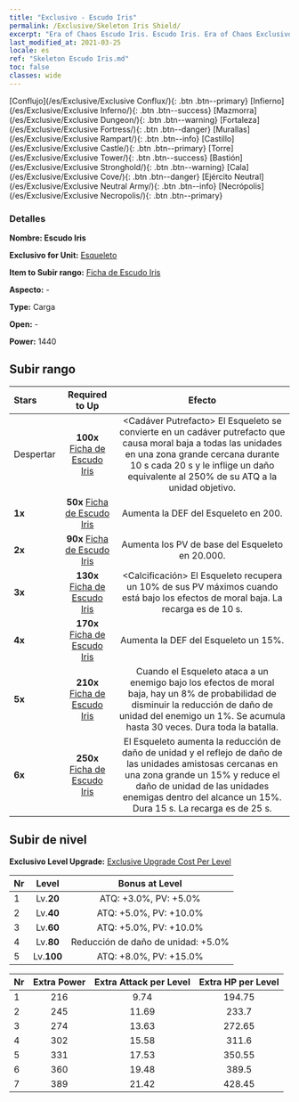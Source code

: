 ```yaml
---
title: "Exclusivo - Escudo Iris"
permalink: /Exclusive/Skeleton Iris Shield/
excerpt: "Era of Chaos Escudo Iris. Escudo Iris. Era of Chaos Exclusivo Escudo Iris. Esqueleto Exclusivo."
last_modified_at: 2021-03-25
locale: es
ref: "Skeleton Escudo Iris.md"
toc: false
classes: wide
---
```

 [Conflujo](/es/Exclusive/Exclusive Conflux/){: .btn .btn--primary} [Infierno](/es/Exclusive/Exclusive Inferno/){: .btn .btn--success} [Mazmorra](/es/Exclusive/Exclusive Dungeon/){: .btn .btn--warning} [Fortaleza](/es/Exclusive/Exclusive Fortress/){: .btn .btn--danger} [Murallas](/es/Exclusive/Exclusive Rampart/){: .btn .btn--info} [Castillo](/es/Exclusive/Exclusive Castle/){: .btn .btn--primary} [Torre](/es/Exclusive/Exclusive Tower/){: .btn .btn--success} [Bastión](/es/Exclusive/Exclusive Stronghold/){: .btn .btn--warning} [Cala](/es/Exclusive/Exclusive Cove/){: .btn .btn--danger} [Ejército Neutral](/es/Exclusive/Exclusive Neutral Army/){: .btn .btn--info} [Necrópolis](/es/Exclusive/Exclusive Necropolis/){: .btn .btn--primary} 

### Detalles
 **Nombre: Escudo Iris** 

 **Exclusivo for Unit:** [Esqueleto](/es/units/Skeleton/) 

 **Item to Subir rango:** [Ficha de Escudo Iris](/es/Items/con_913/)

 **Aspecto:** -

 **Type:** Carga

 **Open:** -

 **Power:** 1440

## Subir rango

  |     Stars    |  Required to Up | Efecto |
  |:-------------|:---------------:|:---------------:|
  |  Despertar  | **100x** [Ficha de Escudo Iris](/es/Items/con_913/) | <Cadáver Putrefacto> El Esqueleto se convierte en un cadáver putrefacto que causa moral baja a todas las unidades en una zona grande cercana durante 10 s cada 20 s y le inflige un daño equivalente al 250% de su ATQ a la unidad objetivo. |
  | **1x** <i class="fas fa-star"/> | **50x** [Ficha de Escudo Iris](/es/Items/con_913/) | Aumenta la DEF del Esqueleto en 200. |
  | **2x** <i class="fas fa-star"/> | **90x** [Ficha de Escudo Iris](/es/Items/con_913/) | Aumenta los PV de base del Esqueleto en 20.000. |
  | **3x** <i class="fas fa-star"/> | **130x** [Ficha de Escudo Iris](/es/Items/con_913/) | <Calcificación> El Esqueleto recupera un 10% de sus PV máximos cuando está bajo los efectos de moral baja. La recarga es de 10 s. |
  | **4x** <i class="fas fa-star"/> | **170x** [Ficha de Escudo Iris](/es/Items/con_913/) | Aumenta la DEF del Esqueleto un 15%. |
  | **5x** <i class="fas fa-star"/> | **210x** [Ficha de Escudo Iris](/es/Items/con_913/) | Cuando el Esqueleto ataca a un enemigo bajo los efectos de moral baja, hay un 8% de probabilidad de disminuir la reducción de daño de unidad del enemigo un 1%. Se acumula hasta 30 veces. Dura toda la batalla. |
  | **6x** <i class="fas fa-star"/> | **250x** [Ficha de Escudo Iris](/es/Items/con_913/) | <Entidad No Muerta> El Esqueleto aumenta la reducción de daño de unidad y el reflejo de daño de las unidades amistosas cercanas en una zona grande un 15% y reduce el daño de unidad de las unidades enemigas dentro del alcance un 15%. Dura 15 s. La recarga es de 25 s. |


## Subir de nivel
 **Exclusivo Level Upgrade:** [Exclusive Upgrade Cost Per Level](/Exclusive/ExclusiveUpgradeCostPerLevel/)

  |  Nr  |   Level  | Bonus at Level |
  |:-----|:--------:|:--------------:|
  | 1 | Lv.**20** | ATQ: +3.0%, PV: +5.0% |
  | 2 | Lv.**40** | ATQ: +5.0%, PV: +10.0% |
  | 3 | Lv.**60** | ATQ: +5.0%, PV: +10.0% |
  | 4 | Lv.**80** | Reducción de daño de unidad: +5.0% |
  | 5 | Lv.**100** | ATQ: +8.0%, PV: +15.0% |


  |  Nr  |  Extra Power | Extra Attack per Level | Extra HP per Level |
  |:-----|:--------:|:--------:|:--------:|
  | 1 | 216 | 9.74 | 194.75 |
  | 2 | 245 | 11.69 | 233.7 |
  | 3 | 274 | 13.63 | 272.65 |
  | 4 | 302 | 15.58 | 311.6 |
  | 5 | 331 | 17.53 | 350.55 |
  | 6 | 360 | 19.48 | 389.5 |
  | 7 | 389 | 21.42 | 428.45 |


